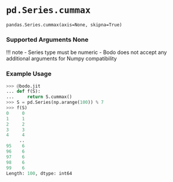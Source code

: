 # `pd.Series.cummax`

`pandas.Series.cummax(axis=None, skipna=True)`

### Supported Arguments None

!!! note
\- Series type must be numeric
\- Bodo does not accept any additional arguments for Numpy
compatibility

### Example Usage

```py
>>> @bodo.jit
... def f(S):
...     return S.cummax()
>>> S = pd.Series(np.arange(100)) % 7
>>> f(S)
0     0
1     1
2     2
3     3
4     4
     ..
95    6
96    6
97    6
98    6
99    6
Length: 100, dtype: int64
```
